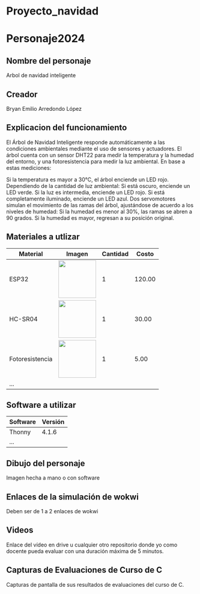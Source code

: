 # Proyecto_navidad

# Personaje2024
## Nombre del personaje
Arbol de navidad inteligente 
## Creador
Bryan Emilio Arredondo López 
## Explicacion del funcionamiento
El Árbol de Navidad Inteligente responde automáticamente a las condiciones ambientales mediante el uso de sensores y actuadores. El árbol cuenta con un sensor DHT22 para medir la temperatura y la humedad del entorno, y una fotoresistencia para medir la luz ambiental. En base a estas mediciones:

Si la temperatura es mayor a 30°C, el árbol enciende un LED rojo.
Dependiendo de la cantidad de luz ambiental:
Si está oscuro, enciende un LED verde.
Si la luz es intermedia, enciende un LED rojo.
Si está completamente iluminado, enciende un LED azul.
Dos servomotores simulan el movimiento de las ramas del árbol, ajustándose de acuerdo a los niveles de humedad:
Si la humedad es menor al 30%, las ramas se abren a 90 grados.
Si la humedad es mayor, regresan a su posición original.

## Materiales a utlizar
|Material|Imagen|Cantidad|Costo|
|--|--|--|--|
|ESP32|<img src="https://github.com/user-attachments/assets/0d280367-493e-4f7c-a587-36e1f822116b" width="100"/>|1|120.00|
|HC-SR04|<img src="https://github.com/user-attachments/assets/e8f3a364-83e3-4194-9eb1-15547012fb1b" width="100"/>|1|30.00|
|Fotoresistencia|<img src="https://cdn.sparkfun.com//assets/parts/5/9/4/7/09088-01.jpg" width="100"/>|1|5.00|
|...||||

## Software a utilizar
|Software|Versión|
|--|--|
|Thonny|4.1.6|
|...||

## Dibujo del personaje
Imagen hecha a mano o con software

## Enlaces de la simulación de wokwi
Deben ser de 1 a 2 enlaces de wokwi

## Videos
Enlace del vídeo en drive u cualquier otro repositorio donde yo como docente pueda evaluar con una duración máxima de 5 minutos.


## Capturas de Evaluaciones de Curso de C
Capturas de pantalla de sus resultados de evaluaciones del curso de C.
